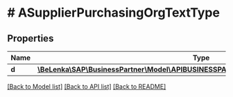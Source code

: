 # # ASupplierPurchasingOrgTextType

## Properties

Name | Type | Description | Notes
------------ | ------------- | ------------- | -------------
**d** | [**\BeLenka\SAP\BusinessPartner\Model\APIBUSINESSPARTNERASupplierPurchasingOrgTextType**](APIBUSINESSPARTNERASupplierPurchasingOrgTextType.md) |  | [optional]

[[Back to Model list]](../../README.md#models) [[Back to API list]](../../README.md#endpoints) [[Back to README]](../../README.md)
